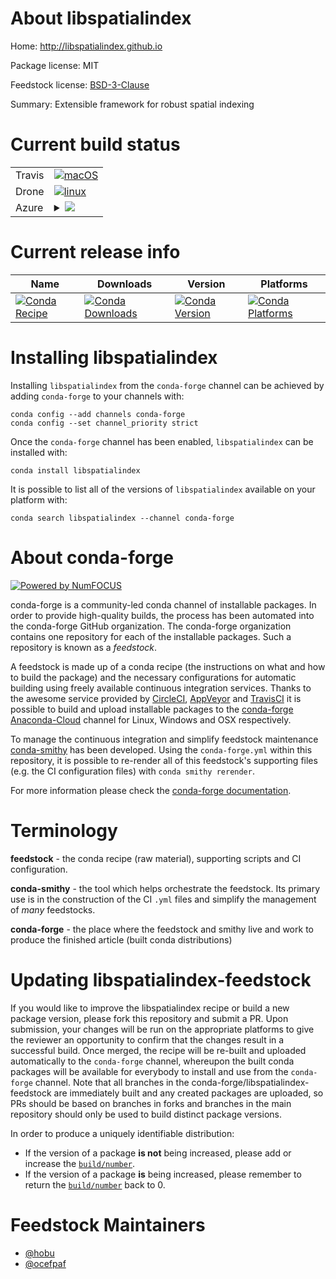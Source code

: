 About libspatialindex
=====================

Home: http://libspatialindex.github.io

Package license: MIT

Feedstock license: [BSD-3-Clause](https://github.com/conda-forge/libspatialindex-feedstock/blob/master/LICENSE.txt)

Summary: Extensible framework for robust spatial indexing

Current build status
====================


<table><tr>
    <td>Travis</td>
    <td>
      <a href="https://travis-ci.com/conda-forge/libspatialindex-feedstock">
        <img alt="macOS" src="https://img.shields.io/travis/com/conda-forge/libspatialindex-feedstock/master.svg?label=macOS">
      </a>
    </td>
  </tr><tr>
    <td>Drone</td>
    <td>
      <a href="https://cloud.drone.io/conda-forge/libspatialindex-feedstock">
        <img alt="linux" src="https://img.shields.io/drone/build/conda-forge/libspatialindex-feedstock/master.svg?label=Linux">
      </a>
    </td>
  </tr>
    
  <tr>
    <td>Azure</td>
    <td>
      <details>
        <summary>
          <a href="https://dev.azure.com/conda-forge/feedstock-builds/_build/latest?definitionId=571&branchName=master">
            <img src="https://dev.azure.com/conda-forge/feedstock-builds/_apis/build/status/libspatialindex-feedstock?branchName=master">
          </a>
        </summary>
        <table>
          <thead><tr><th>Variant</th><th>Status</th></tr></thead>
          <tbody><tr>
              <td>linux_64</td>
              <td>
                <a href="https://dev.azure.com/conda-forge/feedstock-builds/_build/latest?definitionId=571&branchName=master">
                  <img src="https://dev.azure.com/conda-forge/feedstock-builds/_apis/build/status/libspatialindex-feedstock?branchName=master&jobName=linux&configuration=linux_64_" alt="variant">
                </a>
              </td>
            </tr><tr>
              <td>linux_aarch64</td>
              <td>
                <a href="https://dev.azure.com/conda-forge/feedstock-builds/_build/latest?definitionId=571&branchName=master">
                  <img src="https://dev.azure.com/conda-forge/feedstock-builds/_apis/build/status/libspatialindex-feedstock?branchName=master&jobName=linux&configuration=linux_aarch64_" alt="variant">
                </a>
              </td>
            </tr><tr>
              <td>linux_ppc64le</td>
              <td>
                <a href="https://dev.azure.com/conda-forge/feedstock-builds/_build/latest?definitionId=571&branchName=master">
                  <img src="https://dev.azure.com/conda-forge/feedstock-builds/_apis/build/status/libspatialindex-feedstock?branchName=master&jobName=linux&configuration=linux_ppc64le_" alt="variant">
                </a>
              </td>
            </tr><tr>
              <td>osx_64</td>
              <td>
                <a href="https://dev.azure.com/conda-forge/feedstock-builds/_build/latest?definitionId=571&branchName=master">
                  <img src="https://dev.azure.com/conda-forge/feedstock-builds/_apis/build/status/libspatialindex-feedstock?branchName=master&jobName=osx&configuration=osx_64_" alt="variant">
                </a>
              </td>
            </tr><tr>
              <td>osx_arm64</td>
              <td>
                <a href="https://dev.azure.com/conda-forge/feedstock-builds/_build/latest?definitionId=571&branchName=master">
                  <img src="https://dev.azure.com/conda-forge/feedstock-builds/_apis/build/status/libspatialindex-feedstock?branchName=master&jobName=osx&configuration=osx_arm64_" alt="variant">
                </a>
              </td>
            </tr><tr>
              <td>win_64</td>
              <td>
                <a href="https://dev.azure.com/conda-forge/feedstock-builds/_build/latest?definitionId=571&branchName=master">
                  <img src="https://dev.azure.com/conda-forge/feedstock-builds/_apis/build/status/libspatialindex-feedstock?branchName=master&jobName=win&configuration=win_64_" alt="variant">
                </a>
              </td>
            </tr>
          </tbody>
        </table>
      </details>
    </td>
  </tr>
</table>

Current release info
====================

| Name | Downloads | Version | Platforms |
| --- | --- | --- | --- |
| [![Conda Recipe](https://img.shields.io/badge/recipe-libspatialindex-green.svg)](https://anaconda.org/conda-forge/libspatialindex) | [![Conda Downloads](https://img.shields.io/conda/dn/conda-forge/libspatialindex.svg)](https://anaconda.org/conda-forge/libspatialindex) | [![Conda Version](https://img.shields.io/conda/vn/conda-forge/libspatialindex.svg)](https://anaconda.org/conda-forge/libspatialindex) | [![Conda Platforms](https://img.shields.io/conda/pn/conda-forge/libspatialindex.svg)](https://anaconda.org/conda-forge/libspatialindex) |

Installing libspatialindex
==========================

Installing `libspatialindex` from the `conda-forge` channel can be achieved by adding `conda-forge` to your channels with:

```
conda config --add channels conda-forge
conda config --set channel_priority strict
```

Once the `conda-forge` channel has been enabled, `libspatialindex` can be installed with:

```
conda install libspatialindex
```

It is possible to list all of the versions of `libspatialindex` available on your platform with:

```
conda search libspatialindex --channel conda-forge
```


About conda-forge
=================

[![Powered by NumFOCUS](https://img.shields.io/badge/powered%20by-NumFOCUS-orange.svg?style=flat&colorA=E1523D&colorB=007D8A)](http://numfocus.org)

conda-forge is a community-led conda channel of installable packages.
In order to provide high-quality builds, the process has been automated into the
conda-forge GitHub organization. The conda-forge organization contains one repository
for each of the installable packages. Such a repository is known as a *feedstock*.

A feedstock is made up of a conda recipe (the instructions on what and how to build
the package) and the necessary configurations for automatic building using freely
available continuous integration services. Thanks to the awesome service provided by
[CircleCI](https://circleci.com/), [AppVeyor](https://www.appveyor.com/)
and [TravisCI](https://travis-ci.com/) it is possible to build and upload installable
packages to the [conda-forge](https://anaconda.org/conda-forge)
[Anaconda-Cloud](https://anaconda.org/) channel for Linux, Windows and OSX respectively.

To manage the continuous integration and simplify feedstock maintenance
[conda-smithy](https://github.com/conda-forge/conda-smithy) has been developed.
Using the ``conda-forge.yml`` within this repository, it is possible to re-render all of
this feedstock's supporting files (e.g. the CI configuration files) with ``conda smithy rerender``.

For more information please check the [conda-forge documentation](https://conda-forge.org/docs/).

Terminology
===========

**feedstock** - the conda recipe (raw material), supporting scripts and CI configuration.

**conda-smithy** - the tool which helps orchestrate the feedstock.
                   Its primary use is in the construction of the CI ``.yml`` files
                   and simplify the management of *many* feedstocks.

**conda-forge** - the place where the feedstock and smithy live and work to
                  produce the finished article (built conda distributions)


Updating libspatialindex-feedstock
==================================

If you would like to improve the libspatialindex recipe or build a new
package version, please fork this repository and submit a PR. Upon submission,
your changes will be run on the appropriate platforms to give the reviewer an
opportunity to confirm that the changes result in a successful build. Once
merged, the recipe will be re-built and uploaded automatically to the
`conda-forge` channel, whereupon the built conda packages will be available for
everybody to install and use from the `conda-forge` channel.
Note that all branches in the conda-forge/libspatialindex-feedstock are
immediately built and any created packages are uploaded, so PRs should be based
on branches in forks and branches in the main repository should only be used to
build distinct package versions.

In order to produce a uniquely identifiable distribution:
 * If the version of a package **is not** being increased, please add or increase
   the [``build/number``](https://docs.conda.io/projects/conda-build/en/latest/resources/define-metadata.html#build-number-and-string).
 * If the version of a package **is** being increased, please remember to return
   the [``build/number``](https://docs.conda.io/projects/conda-build/en/latest/resources/define-metadata.html#build-number-and-string)
   back to 0.

Feedstock Maintainers
=====================

* [@hobu](https://github.com/hobu/)
* [@ocefpaf](https://github.com/ocefpaf/)


